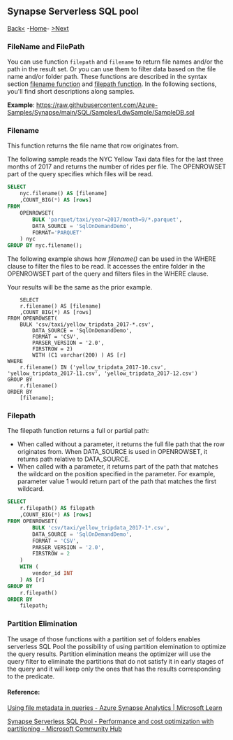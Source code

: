 ## Synapse Serverless SQL pool 

[Back<](https://github.com/LiliamLeme/FTALive-Sessions_Synapse_SQL/blob/main/content/data/Synapse_SQL/SQL%20Serveless%20Pool/SynapseCETAS.md) -[Home](https://github.com/LiliamLeme/FTALive-Sessions_Synapse_SQL/blob/main/content/data/Synapse_SQL/SQL%20Serveless%20Pool/Agenda_serveless.md)\- [>Next ](https://github.com/LiliamLeme/FTALive-Sessions_Synapse_SQL/blob/main/content/data/Synapse_SQL/SQL%20Serveless%20Pool/SQL%20serverless%20pool%20and%20Spark%20Integration.md)

### FileName and FilePath 

You can use function `filepath` and `filename` to return file names and/or the path in the result set. Or you can use them to filter data based on the file name and/or folder path. These functions are described in the syntax section [filename function](https://learn.microsoft.com/en-us/azure/synapse-analytics/sql/query-data-storage#filename-function) and [filepath function](https://learn.microsoft.com/en-us/azure/synapse-analytics/sql/query-data-storage#filepath-function). In the following sections, you'll find short descriptions along samples.

**Example**: https://raw.githubusercontent.com/Azure-Samples/Synapse/main/SQL/Samples/LdwSample/SampleDB.sql

### Filename

This function returns the file name that row originates from.

The following sample reads the NYC Yellow Taxi data files for the last three months of 2017 and returns the number of rides per file. The OPENROWSET part of the query specifies which files will be read.

```sql
SELECT
    nyc.filename() AS [filename]
    ,COUNT_BIG(*) AS [rows]
FROM  
    OPENROWSET(
        BULK 'parquet/taxi/year=2017/month=9/*.parquet',
        DATA_SOURCE = 'SqlOnDemandDemo',
        FORMAT='PARQUET'
    ) nyc
GROUP BY nyc.filename();
```

The following example shows how *filename()* can be used in the WHERE clause to filter the files to be read. It accesses the entire folder in the OPENROWSET part of the query and filters files in the WHERE clause.

Your results will be the same as the prior example.

```SELECT
    SELECT
    r.filename() AS [filename]
    ,COUNT_BIG(*) AS [rows]
FROM OPENROWSET(
    BULK 'csv/taxi/yellow_tripdata_2017-*.csv',
        DATA_SOURCE = 'SqlOnDemandDemo',
        FORMAT = 'CSV',
        PARSER_VERSION = '2.0',
        FIRSTROW = 2) 
        WITH (C1 varchar(200) ) AS [r]
WHERE
    r.filename() IN ('yellow_tripdata_2017-10.csv', 'yellow_tripdata_2017-11.csv', 'yellow_tripdata_2017-12.csv')
GROUP BY
    r.filename()
ORDER BY
    [filename];
```

### Filepath

The filepath function returns a full or partial path:

- When called without a parameter, it returns the full file path that the row originates from. When DATA_SOURCE is used in OPENROWSET, it returns path relative to DATA_SOURCE.
- When called with a parameter, it returns part of the path that matches the wildcard on the position specified in the parameter. For example, parameter value 1 would return part of the path that matches the first wildcard.

```sql
SELECT
    r.filepath() AS filepath
    ,COUNT_BIG(*) AS [rows]
FROM OPENROWSET(
        BULK 'csv/taxi/yellow_tripdata_2017-1*.csv',
        DATA_SOURCE = 'SqlOnDemandDemo',
        FORMAT = 'CSV',
        PARSER_VERSION = '2.0',
        FIRSTROW = 2
    )
    WITH (
        vendor_id INT
    ) AS [r]
GROUP BY
    r.filepath()
ORDER BY
    filepath;
```

### Partition Elimination
The usage of those functions with a partition set of folders enables serverless SQL Pool the possibility of using partition elemination to optimize the query results. Partition elimination means the optimizer will use the query filter to eliminate the partitions that do not satisfy it in early stages of the query and it will keep only the ones that has the results corresponding to the predicate.

#### Reference:

[Using file metadata in queries - Azure Synapse Analytics | Microsoft Learn](https://learn.microsoft.com/en-us/azure/synapse-analytics/sql/query-specific-files)

[Synapse Serverless SQL Pool - Performance and cost optimization with partitioning - Microsoft Community Hub](https://techcommunity.microsoft.com/t5/fasttrack-for-azure/synapse-serverless-sql-pool-performance-and-cost-optimization/ba-p/3673286)
